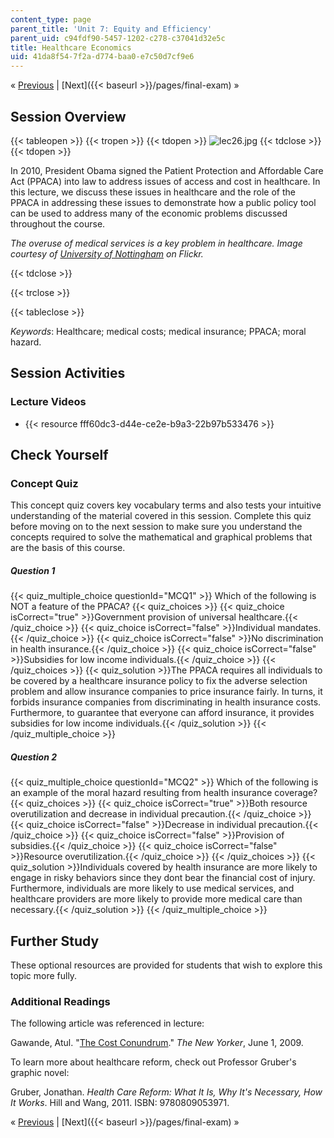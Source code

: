 ```yaml
---
content_type: page
parent_title: 'Unit 7: Equity and Efficiency'
parent_uid: c94fdf90-5457-1202-c278-c37041d32e5c
title: Healthcare Economics
uid: 41da8f54-7f2a-d774-baa0-e7c50d7cf9e6
---
```


« [Previous](/courses/economics/14-01sc-principles-of-microeconomics-fall-2011/unit-7-equity-and-efficiency/u.s.-social-insurance-programs) | [Next]({{< baseurl >}}/pages/final-exam) »

Session Overview
----------------

{{< tableopen >}}
{{< tropen >}}
{{< tdopen >}}
![lec26.jpg](/courses/economics/14-01sc-principles-of-microeconomics-fall-2011/unit-7-equity-and-efficiency/lec26.jpg)
{{< tdclose >}}
{{< tdopen >}}


In 2010, President Obama signed the Patient Protection and Affordable Care Act (PPACA) into law to address issues of access and cost in healthcare. In this lecture, we discuss these issues in healthcare and the role of the PPACA in addressing these issues to demonstrate how a public policy tool can be used to address many of the economic problems discussed throughout the course.

_The overuse of medical services is a key problem in healthcare. Image courtesy of [University of Nottingham](http://www.flickr.com/photos/uonottingham/6673322549/in/photostream/) on Flickr._


{{< tdclose >}}

{{< trclose >}}

{{< tableclose >}}

_Keywords_: Healthcare; medical costs; medical insurance; PPACA; moral hazard.

Session Activities
------------------

### Lecture Videos

*   {{< resource fff60dc3-d44e-ce2e-b9a3-22b97b533476 >}}

Check Yourself
--------------

### Concept Quiz

This concept quiz covers key vocabulary terms and also tests your intuitive understanding of the material covered in this session. Complete this quiz before moving on to the next session to make sure you understand the concepts required to solve the mathematical and graphical problems that are the basis of this course.

##### Question 1
 {{< quiz_multiple_choice questionId="MCQ1" >}} Which of the following is NOT a feature of the PPACA? {{< quiz_choices >}} {{< quiz_choice isCorrect="true" >}}Government provision of universal healthcare.{{< /quiz_choice >}} {{< quiz_choice isCorrect="false" >}}Individual mandates.{{< /quiz_choice >}} {{< quiz_choice isCorrect="false" >}}No discrimination in health insurance.{{< /quiz_choice >}} {{< quiz_choice isCorrect="false" >}}Subsidies for low income individuals.{{< /quiz_choice >}} {{< /quiz_choices >}} {{< quiz_solution >}}The PPACA requires all individuals to be covered by a healthcare insurance policy to fix the adverse selection problem and allow insurance companies to price insurance fairly. In turns, it forbids insurance companies from discriminating in health insurance costs. Furthermore, to guarantee that everyone can afford insurance, it provides subsidies for low income individuals.{{< /quiz_solution >}} {{< /quiz_multiple_choice >}}
##### Question 2
 {{< quiz_multiple_choice questionId="MCQ2" >}} Which of the following is an example of the moral hazard resulting from health insurance coverage? {{< quiz_choices >}} {{< quiz_choice isCorrect="true" >}}Both resource overutilization and decrease in individual precaution.{{< /quiz_choice >}} {{< quiz_choice isCorrect="false" >}}Decrease in individual precaution.{{< /quiz_choice >}} {{< quiz_choice isCorrect="false" >}}Provision of subsidies.{{< /quiz_choice >}} {{< quiz_choice isCorrect="false" >}}Resource overutilization.{{< /quiz_choice >}} {{< /quiz_choices >}} {{< quiz_solution >}}Individuals covered by health insurance are more likely to engage in risky behaviors since they dont bear the financial cost of injury. Furthermore, individuals are more likely to use medical services, and healthcare providers are more likely to provide more medical care than necessary.{{< /quiz_solution >}} {{< /quiz_multiple_choice >}}

Further Study
-------------

These optional resources are provided for students that wish to explore this topic more fully.

### Additional Readings

The following article was referenced in lecture:

Gawande, Atul. "[The Cost Conundrum](http://www.newyorker.com/reporting/2009/06/01/090601fa_fact_gawande)." _The New Yorker_, June 1, 2009.

To learn more about healthcare reform, check out Professor Gruber's graphic novel:

Gruber, Jonathan. _Health Care Reform: What It Is, Why It's Necessary, How It Works_. Hill and Wang, 2011. ISBN: 9780809053971.

« [Previous](/courses/economics/14-01sc-principles-of-microeconomics-fall-2011/unit-7-equity-and-efficiency/u.s.-social-insurance-programs) | [Next]({{< baseurl >}}/pages/final-exam) »